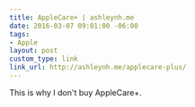 ```yaml
---
title: AppleCare+ | ashleynh.me
date: 2016-03-07 09:01:00 -06:00
tags:
- Apple
layout: post
custom_type: link
link_url: http://ashleynh.me/applecare-plus/
---
```


This is why I don't buy AppleCare+.
